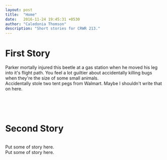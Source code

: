 ```yaml
---
layout: post
title:  "Home"
date:   2016-11-24 19:45:31 +0530
author: "Caledonia Thomson"
description: "Short stories for CRWR 213."
---
```


<h1>First Story</h1>

<div class="row vertical-align">
	<div class="col-sm-6 col-xs-12">
		<a href="http://res.cloudinary.com/vegemitesoup/image/upload/v1480057572/TheLand.jpg"><img class="lazy" data-original="http://res.cloudinary.com/vegemitesoup/image/upload/v1480057572/TheLand.jpg" /></a>
	</div>
	<div class="col-sm-6 col-xs-12">
		Parker mortally injured this beetle at a gas station when he moved his leg into it's flight path. You feel a lot guiltier about accidentally killing bugs when they're the size of some small animals.
	</div>
</div>

<div class="row vertical-align">
	<div class="col-sm-6 col-xs-12">
		Accidentally stole two tent pegs from Walmart. Maybe I shouldn't write that on here.
	</div>
	<div class="col-sm-6 col-xs-12">
		<a href="http://res.cloudinary.com/vegemitesoup/image/upload/v1480057573/Secret.jpg"><img class="lazy" data-original="http://res.cloudinary.com/vegemitesoup/image/upload/v1480057573/Secret.jpg" /></a> 
	</div>
</div>

<a href="http://res.cloudinary.com/vegemitesoup/image/upload/v1480057587/dscn4247.jpg"><img class="lazy" data-original="http://res.cloudinary.com/vegemitesoup/image/upload/v1480057587/dscn4247.jpg" /></a>

<br><br>

<h1>Second Story</h1>

<a href="http://res.cloudinary.com/vegemitesoup/image/upload/v1480057235/Untitled-7.jpg"><img class="lazy" data-original="http://res.cloudinary.com/vegemitesoup/image/upload/v1480057235/Untitled-7.jpg" /></a> 

<div class="row vertical-align">
	<div class="col-sm-6 col-xs-12">
		<a href="http://res.cloudinary.com/vegemitesoup/image/upload/v1480057241/Untitled-6.gif"><img class="lazy" data-original="http://res.cloudinary.com/vegemitesoup/image/upload/v1480057241/Untitled-6.gif" /></a>
	</div>
	<div class="col-sm-6 col-xs-12">
		Put some of story here.
	</div>
</div>

<div class="row vertical-align">
	<div class="col-sm-6 col-xs-12">
		Put some of story here.
	</div>
	<div class="col-sm-6 col-xs-12">
		<a href="http://res.cloudinary.com/vegemitesoup/image/upload/v1480057235/Untitled-13.jpg"><img class="lazy" data-original="http://res.cloudinary.com/vegemitesoup/image/upload/v1480057235/Untitled-13.jpg" /></a>
	</div>
</div>